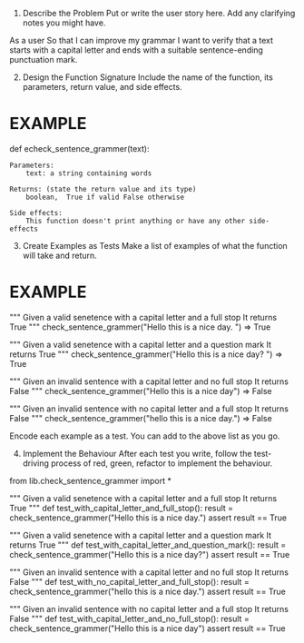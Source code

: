 
1. Describe the Problem
Put or write the user story here. Add any clarifying notes you might have.

As a user
So that I can improve my grammar
I want to verify that a text starts with a capital letter and ends with a suitable sentence-ending punctuation mark.

2. Design the Function Signature
Include the name of the function, its parameters, return value, and side effects.

# EXAMPLE

def echeck_sentence_grammer(text):

    Parameters:
        text: a string containing words

    Returns: (state the return value and its type)
        boolean,  True if valid False otherwise

    Side effects:
        This function doesn't print anything or have any other side-effects


3. Create Examples as Tests
Make a list of examples of what the function will take and return.

# EXAMPLE

"""
Given a valid senetence with a capital letter and a full stop
It returns True
"""
check_sentence_grammer("Hello this is a nice day. ") => True

"""
Given a valid senetence with a capital letter and a question mark
It returns True
"""
check_sentence_grammer("Hello this is a nice day? ") => True

"""
Given an invalid sentence with a capital letter and no full stop
It returns False
"""
check_sentence_grammer("Hello this is a nice day") => False

"""
Given an invalid sentence with no capital letter and a full stop
It returns False
"""
check_sentence_grammer("hello this is a nice day.") => False


Encode each example as a test. You can add to the above list as you go.

4. Implement the Behaviour
After each test you write, follow the test-driving process of red, green, refactor to implement the behaviour.

from lib.check_sentence_grammer import *

"""
Given a valid senetence with a capital letter and a full stop
It returns True
"""
def test_with_capital_letter_and_full_stop():
    result = check_sentence_grammer("Hello this is a nice day.")
    assert result == True

"""
Given a valid senetence with a capital letter and a question mark
It returns True
"""
def test_with_capital_letter_and_question_mark():
    result = check_sentence_grammer("Hello this is a nice day?")
    assert result == True

"""
Given an invalid sentence with a capital letter and no full stop
It returns False
"""
def test_with_no_capital_letter_and_full_stop():
    result = check_sentence_grammer("hello this is a nice day.")
    assert result == True

"""
Given an invalid sentence with no capital letter and a full stop
It returns False
"""
def test_with_capital_letter_and_no_full_stop():
    result = check_sentence_grammer("Hello this is a nice day")
    assert result == True